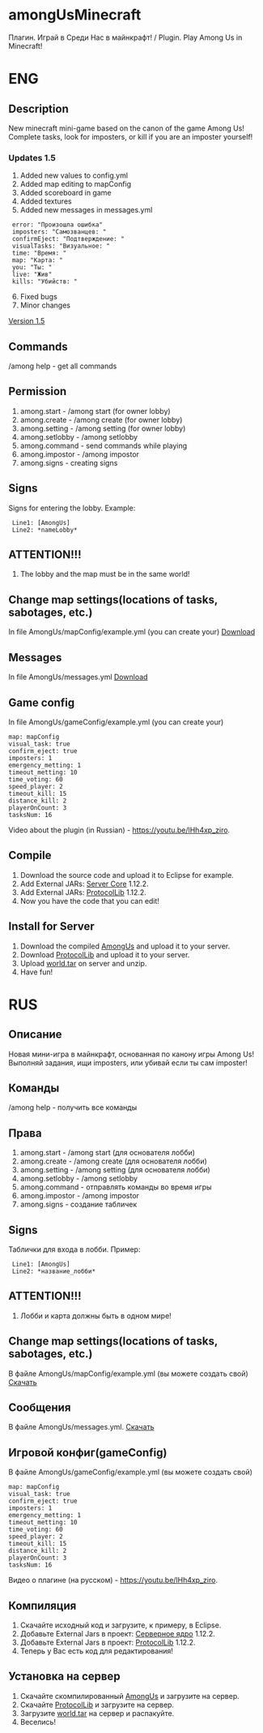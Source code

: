 # amongUsMinecraft
Плагин. Играй в Среди Нас в майнкрафт! / Plugin. Play Among Us in Minecraft!

# ENG
## Description
New minecraft mini-game based on the canon of the game Among Us! Complete tasks, look for imposters, or kill if you are an imposter yourself!

### Updates 1.5
1. Added new values ​​to config.yml
2. Added map editing to mapConfig
3. Added scoreboard in game
4. Added textures
5. Added new messages in messages.yml
```
 error: "Произошла ошибка"
 imposters: "Самозванцев: "
 confirmEject: "Подтверждение: "
 visualTasks: "Визуальное: "
 time: "Время: "
 map: "Карта: "
 you: "Ты: "
 live: "Жив"
 kills: "Убийств: "
```
6. Fixed bugs
7. Minor changes

[Version 1.5](https://github.com/Dseym/amongUsMinecraft/releases/download/AmongUs1.4/amongUs.jar)

## Commands
/among help - get all commands

## Permission
1. among.start - /among start (for owner lobby)
2. among.create - /among create (for owner lobby)
3. among.setting - /among setting (for owner lobby)
4. among.setlobby - /among setlobby
5. among.command - send commands while playing
6. among.impostor - /among impostor
7. among.signs - creating signs

## Signs
Signs for entering the lobby. Example:
```
 Line1: [AmongUs]
 Line2: *nameLobby*
```

## ATTENTION!!!
1. The lobby and the map must be in the same world!

## Change map settings(locations of tasks, sabotages, etc.)
In file AmongUs/mapConfig/example.yml (you can create your) [Download](https://github.com/Dseym/amongUsMinecraft/releases/download/AmongUs1.4/messages.yml)

## Messages
In file AmongUs/messages.yml [Download](https://github.com/Dseym/amongUsMinecraft/releases/download/AmongUs1.4/messages.yml)

## Game config
In file AmongUs/gameConfig/example.yml (you can create your)
```
map: mapConfig
visual_task: true
confirm_eject: true
imposters: 1
emergency_metting: 1
timeout_metting: 10
time_voting: 60
speed_player: 2
timeout_kill: 15
distance_kill: 2
playerOnCount: 3
tasksNum: 16
```

Video about the plugin (in Russian) - https://youtu.be/lHh4xp_ziro.

## Compile
1. Download the source code and upload it to Eclipse for example.
2. Add External JARs: [Server Core](https://getbukkit.org/get/Fpt2yFn7HRTrot5uE1b8NFWtpQlYITgK) 1.12.2.
3. Add External JARs: [ProtocolLib](https://www.spigotmc.org/resources/protocollib.1997) 1.12.2.
4. Now you have the code that you can edit!

## Install for Server
1. Download the compiled [AmongUs](https://github.com/Dseym/amongUsMinecraft/releases/download/AmongUs1.4/amongUs.jar) and upload it to your server.
2. Download [ProtocolLib](https://www.spigotmc.org/resources/protocollib.1997) and upload it to your server.
3. Upload [world.tar](https://github.com/Dseym/amongUsMinecraft/releases/download/AmongUs1.4/world.tar) on server and unzip.
4. Have fun!

# RUS
## Описание
Новая мини-игра в майнкрафт, основанная по канону игры Among Us! Выполняй задания, ищи imposters, или убивай если ты сам imposter!

## Команды
/among help - получить все команды

## Права
1. among.start - /among start (для основателя лобби)
2. among.create - /among create (для основателя лобби)
3. among.setting - /among setting (для основателя лобби)
4. among.setlobby - /among setlobby
5. among.command - отправлять команды во время игры
6. among.impostor - /among impostor
7. among.signs - создание табличек

## Signs
Таблички для входа в лобби. Пример:
```
 Line1: [AmongUs]
 Line2: *название_лобби*
```

## ATTENTION!!!
1. Лобби и карта должны быть в одном мире!

## Change map settings(locations of tasks, sabotages, etc.)
В файле AmongUs/mapConfig/example.yml (вы можете создать свой) [Скачать](https://github.com/Dseym/amongUsMinecraft/releases/download/AmongUs1.4/messages.yml)

## Сообщения
В файле AmongUs/messages.yml. [Скачать](https://github.com/Dseym/amongUsMinecraft/releases/download/AmongUs1.4/messages.yml)

## Игровой конфиг(gameConfig)
В файле AmongUs/gameConfig/example.yml (вы можете создать свой)
```
map: mapConfig
visual_task: true
confirm_eject: true
imposters: 1
emergency_metting: 1
timeout_metting: 10
time_voting: 60
speed_player: 2
timeout_kill: 15
distance_kill: 2
playerOnCount: 3
tasksNum: 16
```

Видео о плагине (на русском) - https://youtu.be/lHh4xp_ziro.

## Компиляция
1. Скачайте исходный код и загрузите, к примеру, в Eclipse.
2. Добавьте External Jars в проект: [Серверное ядро](https://getbukkit.org/get/Fpt2yFn7HRTrot5uE1b8NFWtpQlYITgK) 1.12.2.
3. Добавьте External Jars в проект: [ProtocolLib](https://www.spigotmc.org/resources/protocollib.1997) 1.12.2.
4. Теперь у Вас есть код для редактирования!

## Установка на сервер
1. Скачайте скомпилированный [AmongUs](https://github.com/Dseym/amongUsMinecraft/releases/download/AmongUs1.4/amongUs.jar) и загрузите на сервер.
2. Скачайте [ProtocolLib](https://www.spigotmc.org/resources/protocollib.1997) и загрузите на сервер.
3. Загрузите [world.tar](https://github.com/Dseym/amongUsMinecraft/releases/download/AmongUs1.4/world.tar) на сервер и распакуйте.
4. Веселись!